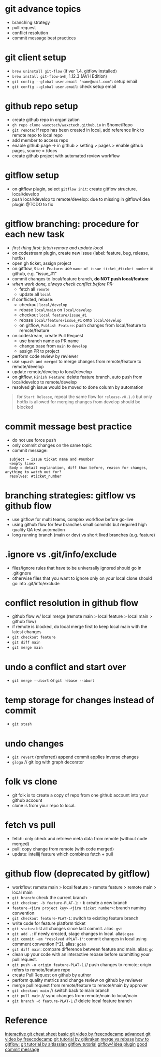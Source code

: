 # git advance topics
- branching strategy
- pull request
- conflict resolution 
- commit message best practices

# git client setup
- `brew uninstall git-flow` (if ver 1.4. gitflow installed)
- `brew install git-flow-avh`, 1.12.3 (AVH Edition)
- `git config --global user.email "name@mail.com"`: setup email
- `git config --global user.email`: check setup email

# github repo setup
- create github repo in organization
- `gh repo clone waxctech/waxctech.github.io` in $home/Repo
- `git remote`: if repo has been created in local, add reference link to remote repo to local repo
- add member to access repo
- enable github page -> in github > setting > pages > enable github pages, source = /docs
- create github project with automated review workflow

# gitflow setup
- on gitflow plugin, select `gitflow init`: create gitflow structure, local/develop
- push local/develop to remote/develop: due to missing in gitflow4idea plugin @TODO to fix

# gitflow branching: procedure for each new task
- *first thing first: fetch remote and update local*
- on codestream plugin, create new issue (label: feature, bug, release, hotfix)
- open gh ticket, assign project
- on gitflow, `Start Feature`: use `name of issue ticket_#ticket number` in github, e.g. "issue_#1"
- commit changes to local/feature branch, **do NOT push local/feature**
- *when work done, always check conflict before PR:*
  - fetch all `remote`
  - update all `local`
- if conflicted, rebase:  
  - checkout `local/develop`
  - rebase `local/main` on `local/develop`
  - checkout `local feature/issue_#1`
  - rebase `local/feature/issue_#1` onto `local/develop`
  - on gitflow, `Publish Feature`: push changes from local/feature to remote/feature
- on codestream, create Pull Request
  - use branch name as PR name
  - change base from `main` to `develop`
  - assign PR to project
- perform code review by reviewer
- use `squash and merged` to merge changes from remote/feature to remote/develop
- update remote/develop to local/develop
- on gitflow, `Finish Feature`: delete feature branch, auto push from local/develop to remote/develop
- resolved gh issue would be moved to done column by automation
> for `Start Release`, repeat the same flow for `release-v0.1.0` but only hotfix is allowed for merging changes from develop should be blocked

# commit message best practice
- do not use force push
- only commit changes on the same topic
- commit message:
```
  subject = issue ticket name and #number
  <empty line> 
  Body = detail explanation, diff than before, reason for changes, anything to watch out for?
  resolves: #ticket_number
```

# branching strategies: gitflow vs github flow
- use gitflow for multi teams, complex workflow before go-live
- using github flow for few branches small commits but required high quality QA test automation
- long running branch (main or dev) vs short lived branches (e.g. feature)

# .ignore vs .git/info/exclude
- files/ignore rules that have to be universally ignored should go in .gitignore
- otherwise files that you want to ignore only on your local clone should go into .git/info/exclude

# conflict resolution in github flow
- github flow w/ local merge (remote main > local feature > local main > github flow)
- if remote is blocked, do local merge first to keep local main with the latest changes
- `git checkout feature`
- `git diff main`
- `git merge main`

# undo a conflict and start over
- `git merge --abort` or  `git rebase --abort`

# temp storage for changes instead of commit
- `git stash`

# undo changes
- `git revert` (preferred) append commit applies inverse changes
- `gloga` // git log with graph decorator

# folk vs clone
- git folk is to create a copy of repo from one github account into your github account
- clone is from your repo to local.

# fetch vs pull
- fetch: only check and retrieve meta data from remote (without code merged)
- pull: copy change from remote (with code merged)
- update: intellij feature which combines fetch + pull

# github flow (deprecated by gitflow)
- workflow: remote main > local feature > remote feature > remote main > local main 
- `git branch`: check the current branch
- `git checkout -b feature-PLAT-1`: - b create a new branch
- `feature`-`<jira project key>`-`<jira ticket number>`: branch naming convention
- `git checkout feature-PLAT-1`: switch to existing feature branch
- write code for feature platform ticket
- `git status`: list all changes since last commit. alias: `gst`
- `git add .`: if newly created, stage changes in local. alias: `gaa`
- `git commit -am "resolved #PLAT-1"`: commit changes in local using comment convention [^2]. alias: `gcam`
- `git diff main`: compare difference between feature and main. alias: `gd`
- clean up your code with an interactive rebase before submitting your pull request.
- `git push -u origin feature-PLAT-1` // push changes to remote; origin refers to remote/feature repo
- create Pull Request on github by author
- perform quality metrics and change review on github by reviewer
- merge pull request from remote/feature to remote/main by approver
- `git checkout main` // switch back to main branch
- `git pull main` // sync changes from remote/main to local/main
- `git branch -d feature-PLAT-1` // delete local feature branch

# Reference
[interactive git cheat sheet](https://ndpsoftware.com/git-cheatsheet.html#loc=workspace)
[basic git video by freecodecamp](https://www.youtube.com/watch?v=RGOj5yH7evk)
[advanced git video by freecodecamp](https://www.youtube.com/watch?v=Uszj_k0DGsg)
[git tutorial by gitkraken](https://www.gitkraken.com/learn/git)
[merge vs rebase](https://www.gitkraken.com/learn/git/problems/git-rebase-vs-merge)
[how to gitflow:](https://github.com/petervanderdoes/gitflow-avh)
[git tutorial by altlassian](https://www.atlassian.com/git/tutorials/atlassian-git-cheatsheet)
[gitflow tutorial](https://git.logikum.hu/flow/init)
[gitflow4idea plugin](https://plugins.jetbrains.com/plugin/18320-git-flow-integration-plus)
[good commit message](https://www.freecodecamp.org/news/writing-good-commit-messages-a-practical-guide/)